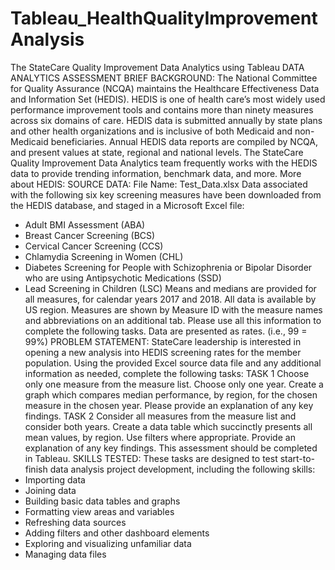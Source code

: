 # Tableau_HealthQualityImprovementAnalysis
The StateCare Quality Improvement Data Analytics using Tableau
DATA ANALYTICS ASSESSMENT BRIEF
BACKGROUND: The National Committee for Quality Assurance (NCQA) maintains the Healthcare Effectiveness Data and Information Set (HEDIS). HEDIS is one of health care’s most widely used performance improvement tools and contains more than ninety measures across six domains of care. HEDIS data is submitted annually by state plans and other health organizations and is inclusive of both Medicaid and non-Medicaid beneficiaries. Annual HEDIS data reports are compiled by NCQA, and present values at state, regional and national levels.
The StateCare Quality Improvement Data Analytics team frequently works with the HEDIS data to provide trending information, benchmark data, and more. More about HEDIS: 
SOURCE DATA: File Name: Test_Data.xlsx
Data associated with the following six key screening measures have been downloaded from the HEDIS database, and staged in a Microsoft Excel file:
- Adult BMI Assessment (ABA)
- Breast Cancer Screening (BCS)
- Cervical Cancer Screening (CCS)
- Chlamydia Screening in Women (CHL)
- Diabetes Screening for People with Schizophrenia or Bipolar Disorder who are using Antipsychotic Medications (SSD)
- Lead Screening in Children (LSC)
Means and medians are provided for all measures, for calendar years 2017 and 2018. All data is available by US region. Measures are shown by Measure ID with the measure names and abbreviations on an additional tab. Please use all this information to complete the following tasks.
Data are presented as rates. (i.e., 99 = 99%)
PROBLEM STATEMENT: StateCare leadership is interested in opening a new analysis into HEDIS screening rates for the member population. Using the provided Excel source data file and any additional information as needed, complete the following tasks:
TASK 1 Choose only one measure from the measure list. Choose only one year. Create a graph which compares median performance, by region, for the chosen measure in the chosen year. Please provide an explanation of any key findings.
TASK 2 Consider all measures from the measure list and consider both years. Create a data table which succinctly presents all mean values, by region. Use filters where appropriate. Provide an explanation of any key findings.
This assessment should be completed in Tableau. 
SKILLS TESTED:
These tasks are designed to test start-to-finish data analysis project development, including the following skills:
- Importing data
- Joining data
- Building basic data tables and graphs
- Formatting view areas and variables
- Refreshing data sources
- Adding filters and other dashboard elements
- Exploring and visualizing unfamiliar data
- Managing data files

